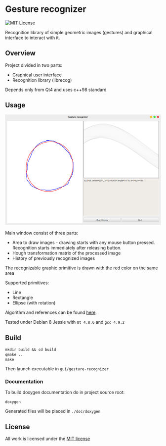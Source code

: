 # Gesture recognizer
[![MIT License](https://img.shields.io/github/license/kswaldemar/gesture-recognizer.svg?style=flat-square)](./LICENSE)

Recognition library of simple geometric images (gestures) and graphical interface to interact with it.

## Overview

Project divided in two parts:
* Graphical user interface
* Recognition library (librecog)

Depends only from Qt4 and uses c++98 standard

## Usage

![Example](./doc/example.png)

Main window consist of three parts:
* Area to draw images - drawing starts with any mouse button pressed. Recognition starts immediately after releasing button.
* Hough transformation matrix of the processed image
* History of previously recognized images

The recognizable graphic primitive is drawn with the red color on the same area


Supported primitives:
* Line
* Rectangle
* Ellipse (with rotation)

Algorithm and references can be found [here](./doc/algorithm-desc-ru.md).

Tested under Debian 8 Jessie with `Qt 4.8.6` and `gcc 4.9.2`

## Build

```
mkdir build && cd build
qmake ..
make
```
Then launch executable in `gui/gesture-recognizer`

### Documentation

To build doxygen documentation do in project source root:
```
doxygen
```
Generated files will be placed in `./doc/doxygen`

## License 

All work is licensed under the [MIT license](./LICENSE)
